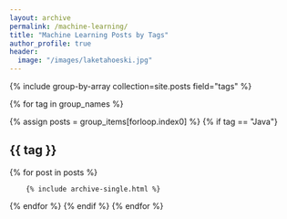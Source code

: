 ```yaml
---
layout: archive
permalink: /machine-learning/
title: "Machine Learning Posts by Tags"
author_profile: true
header:
  image: "/images/laketahoeski.jpg"
---
```

{% include group-by-array collection=site.posts field="tags" %}


{% for tag in group_names %}

  {% assign posts = group_items[forloop.index0] %}
{% if tag == "Java"}
  <h2 id="{{ tag | slugify }}" class="archive__subtitle">{{ tag }}</h2>

  {% for post in posts %}
  	
    	{% include archive-single.html %}
	
  {% endfor %}
{% endif %}
{% endfor %}
